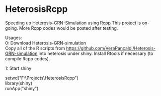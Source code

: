 # HeterosisRcpp
Speeding up Heterosis-GRN-Simulation using Rcpp
This project is on-going. More Rcpp codes would be posted after testing.

Usages:  
0: Download Heterosis-GRN-simulation  
Copy all of the R scripts from https://github.com/VeraPancaldi/Heterosis-GRN-simulation into heterosis under shiny. 
Install Rtools if necessary (to compile Rcpp codes).

1: Start shiny  

setwd("F:\\Projects\\HeterosisRcpp")  
library(shiny)  
runApp("shiny")  




